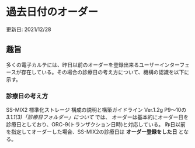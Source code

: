 # 過去日付のオーダー
更新日: 2021/12/28

## 趣旨
多くの電子カルテには、昨日以前のオーダーを登録出来るユーザーインターフェースが存在している。その場合の診療日の考え方について、機構の認識を以下に示す。

### 診療日の考え方
SS-MIX2 標準化ストレージ 構成の説明と構築ガイドライン Ver.1.2g P9～10の _3.1.1(3)「診療日フォルダー」について_ では、
オーダーは基本的にオーダー日を診療日としており、ORC-9(トランザクション日時)と対応している。
昨日以前を指定してオーダーした場合、SS-MIX2の診療日は __オーダー登録をした日__ となる。
